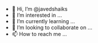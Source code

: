 - 👋 Hi, I’m @javedshaiks
- 👀 I’m interested in ...
- 🌱 I’m currently learning ...
- 💞️ I’m looking to collaborate on ...
- 📫 How to reach me ...

<!---
javedshaiks/javedshaiks is a ✨ special ✨ repository because its `README.md` (this file) appears on your GitHub profile.
You can click the Preview link to take a look at your changes.
--->
